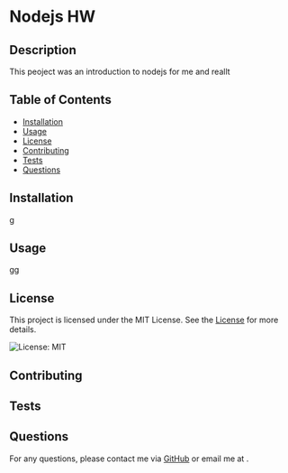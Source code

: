 # Nodejs HW

## Description
This peoject was an introduction to nodejs for me and reallt

## Table of Contents
- [Installation](#installation)
- [Usage](#usage)
- [License](#license)
- [Contributing](#contributing)
- [Tests](#tests)
- [Questions](#questions)

## Installation
g

## Usage
gg

## License

This project is licensed under the MIT License. See the [License](https://opensource.org/licenses/MIT) for more details.

![License: MIT](https://img.shields.io/badge/License-MIT-yellow.svg)

## Contributing


## Tests


## Questions
For any questions, please contact me via [GitHub](https://github.com/) or email me at .
